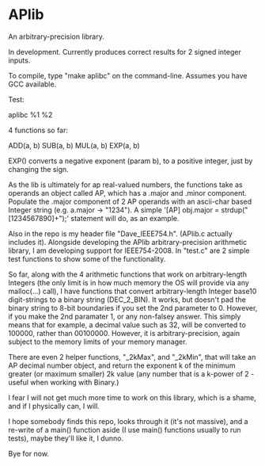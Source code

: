# APlib
An arbitrary-precision library.

In development. Currently produces correct results for 2 signed integer inputs.

To compile, type "make aplibc" on the command-line. Assumes you have GCC available.

Test:

aplibc %1 %2


4 functions so far:

ADD(a, b)
SUB(a, b)
MUL(a, b)
EXP(a, b)

EXP() converts a negative exponent (param b), to a positive integer, just by changing the sign.

As the lib is ultimately for ap real-valued numbers, the functions take as operands an object called AP, which has a .major and .minor component.
Populate the .major component of 2 AP operands with an ascii-char based Integer string (e.g. a.major -> "1234").
A simple '[AP] obj.major = strdup("[1234567890]+");' statement will do, as an example.

Also in the repo is my header file "Dave_IEEE754.h". (APlib.c actually includes it). Alongside developing the APlib arbitrary-precision arithmetic library, I am developing support for IEEE754-2008. In "test.c" are 2 simple test functions to show some of the functionality.

So far, along with the 4 arithmetic functions that work on arbitrary-length Integers (the only limit is in how much memory the OS will provide via any malloc(...) call), I have functions that convert arbitrary-length Integer base10 digit-strings to a binary string (DEC_2_BIN). It works, but doesn't pad the binary string to 8-bit boundaries if you set the 2nd parameter to 0. However, if you make the 2nd paramater 1, or any non-falsey answer. This simply means that for example, a decimal value such as 32, will be converted to 100000, rather than 00100000. However, it is arbitrary-precision, again subject to the memory limits of your memory manager.

There are even 2 helper functions, "_2kMax", and "_2kMin", that will take an AP decimal number object, and return the exponent k of the minimum greater (or maximum smaller) 2k value (any number that is a k-power of 2 - useful when working with Binary.)

I fear I will not get much more time to work on this library, which is a shame, and if I physically can, I will.

I hope somebody finds this repo, looks through it (it's not massive), and a re-write of a main() function aside (I use main() functions usually to run tests), maybe they'll like it, I dunno.

Bye for now.

